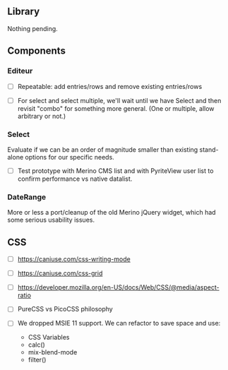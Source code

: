 ## Library

Nothing pending.

## Components

### Editeur

- [ ] Repeatable: add entries/rows and remove existing entries/rows

- [ ] For select and select multiple, we'll wait until we have Select and then revisit "combo" for something more general.  (One or multiple, allow arbitrary or not.)

### Select

Evaluate if we can be an order of magnitude smaller than existing stand-alone options for our specific needs.

- [ ] Test prototype with Merino CMS list and with PyriteView user list to confirm performance vs native datalist.

### DateRange

More or less a port/cleanup of the old Merino jQuery widget, which had some serious usability issues.

## CSS

- [ ] https://caniuse.com/css-writing-mode

- [ ] https://caniuse.com/css-grid

- [ ] https://developer.mozilla.org/en-US/docs/Web/CSS/@media/aspect-ratio

- [ ] PureCSS vs PicoCSS philosophy

- [ ] We dropped MSIE 11 support. We can refactor to save space and use:
    * CSS Variables
	* calc()
	* mix-blend-mode
	* filter()

